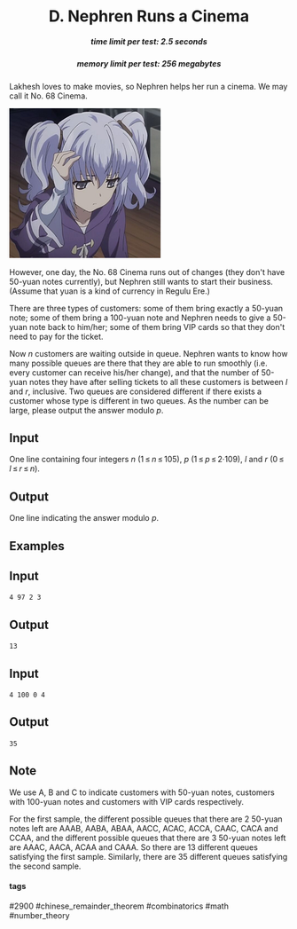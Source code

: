 <h1 style='text-align: center;'> D. Nephren Runs a Cinema</h1>

<h5 style='text-align: center;'>time limit per test: 2.5 seconds</h5>
<h5 style='text-align: center;'>memory limit per test: 256 megabytes</h5>

Lakhesh loves to make movies, so Nephren helps her run a cinema. We may call it No. 68 Cinema.

![](images/61558e055f8ced114442e7bb5661924edc0d402a.png)

However, one day, the No. 68 Cinema runs out of changes (they don't have 50-yuan notes currently), but Nephren still wants to start their business. (Assume that yuan is a kind of currency in Regulu Ere.)

There are three types of customers: some of them bring exactly a 50-yuan note; some of them bring a 100-yuan note and Nephren needs to give a 50-yuan note back to him/her; some of them bring VIP cards so that they don't need to pay for the ticket.

Now *n* customers are waiting outside in queue. Nephren wants to know how many possible queues are there that they are able to run smoothly (i.e. every customer can receive his/her change), and that the number of 50-yuan notes they have after selling tickets to all these customers is between *l* and *r*, inclusive. Two queues are considered different if there exists a customer whose type is different in two queues. As the number can be large, please output the answer modulo *p*.

## Input

One line containing four integers *n* (1 ≤ *n* ≤ 105), *p* (1 ≤ *p* ≤ 2·109), *l* and *r* (0 ≤ *l* ≤ *r* ≤ *n*). 

## Output

One line indicating the answer modulo *p*.

## Examples

## Input


```
4 97 2 3  

```
## Output


```
13  

```
## Input


```
4 100 0 4  

```
## Output


```
35  

```
## Note

We use A, B and C to indicate customers with 50-yuan notes, customers with 100-yuan notes and customers with VIP cards respectively.

For the first sample, the different possible queues that there are 2 50-yuan notes left are AAAB, AABA, ABAA, AACC, ACAC, ACCA, CAAC, CACA and CCAA, and the different possible queues that there are 3 50-yuan notes left are AAAC, AACA, ACAA and CAAA. So there are 13 different queues satisfying the first sample. Similarly, there are 35 different queues satisfying the second sample.



#### tags 

#2900 #chinese_remainder_theorem #combinatorics #math #number_theory 